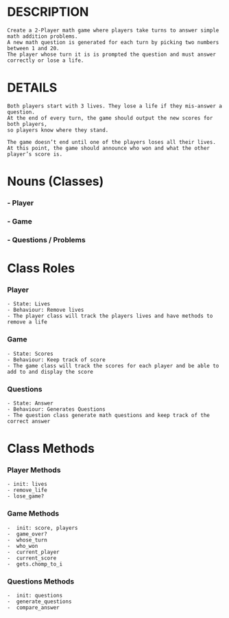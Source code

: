 
# DESCRIPTION
    Create a 2-Player math game where players take turns to answer simple math addition problems. 
    A new math question is generated for each turn by picking two numbers between 1 and 20. 
    The player whose turn it is is prompted the question and must answer correctly or lose a life.


# DETAILS

    Both players start with 3 lives. They lose a life if they mis-answer a question. 
    At the end of every turn, the game should output the new scores for both players, 
    so players know where they stand.

    The game doesn’t end until one of the players loses all their lives. 
    At this point, the game should announce who won and what the other player’s score is.


# Nouns (Classes)
  ### - Player
  ### - Game
  ### - Questions / Problems


# Class Roles
  ### Player
    - State: Lives
    - Behaviour: Remove lives
    - The player class will track the players lives and have methods to remove a life

  ### Game
    - State: Scores
    - Behaviour: Keep track of score
    - The game class will track the scores for each player and be able to add to and display the score
  
  ### Questions
    - State: Answer
    - Behaviour: Generates Questions
    - The question class generate math questions and keep track of the correct answer

# Class Methods
  ### Player Methods
    - init: lives
    - remove_life
    - lose_game?

   ### Game Methods
    -  init: score, players
    -  game_over?
    -  whose_turn
    -  who_won
    -  current_player
    -  current_score
    -  gets.chomp_to_i
  
   ### Questions Methods
    -  init: questions
    -  generate_questions
    -  compare_answer